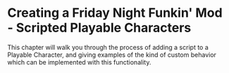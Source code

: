 # Creating a Friday Night Funkin' Mod - Scripted Playable Characters

This chapter will walk you through the process of adding a script to a Playable Character, and giving examples of the kind of custom behavior which can be implemented with this functionality.
